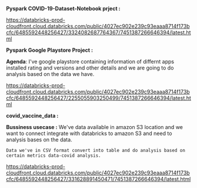 **Pyspark COVID-19-Dataset-Notebook prject :**


https://databricks-prod-cloudfront.cloud.databricks.com/public/4027ec902e239c93eaaa8714f173bcfc/6485592448256427/3324082687764367/7451387266646394/latest.html



**Pyspark Google Playstore Project :**

**Agenda**: I've google playstore containing information of differnt apps installed rating and versions and other details and we are going to do analysis based on the data we have. 

https://databricks-prod-cloudfront.cloud.databricks.com/public/4027ec902e239c93eaaa8714f173bcfc/6485592448256427/2255055903250499/7451387266646394/latest.html



**covid_vaccine_data :**

**Bussiness usecase :**
    We've data available in amazon S3 location and we want to connect integrate with databricks to amazon S3 and need to analysis bases on the data.

    Data we've in CSV format convert into table and do analysis based on certain metrics data-covid analysis.
    
https://databricks-prod-cloudfront.cloud.databricks.com/public/4027ec902e239c93eaaa8714f173bcfc/6485592448256427/331628891450471/7451387266646394/latest.html

